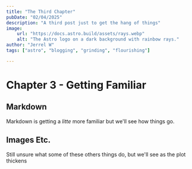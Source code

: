 ```yaml
---
title: "The Third Chapter"
pubDate: "02/04/2025"
description: "A third post just to get the hang of things"
image:
    url: "https://docs.astro.build/assets/rays.webp"
    alt: "The Astro logo on a dark background with rainbow rays."
author: "Jerrel W"
tags: ["astro", "blogging", "grinding", "flourishing"]

---
```


# Chapter 3 - Getting Familiar

## Markdown

Markdown is getting a _litte_ more familiar but we'll see how things go.

## Images Etc.

Still unsure what some of these others things do, but we'll see as the plot thickens